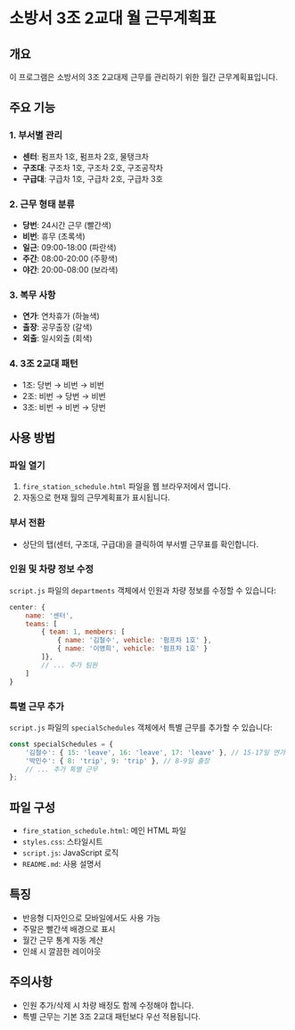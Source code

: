 # 소방서 3조 2교대 월 근무계획표

## 개요
이 프로그램은 소방서의 3조 2교대제 근무를 관리하기 위한 월간 근무계획표입니다.

## 주요 기능

### 1. 부서별 관리
- **센터**: 펌프차 1호, 펌프차 2호, 물탱크차
- **구조대**: 구조차 1호, 구조차 2호, 구조공작차
- **구급대**: 구급차 1호, 구급차 2호, 구급차 3호

### 2. 근무 형태 분류
- **당번**: 24시간 근무 (빨간색)
- **비번**: 휴무 (초록색)
- **일근**: 09:00-18:00 (파란색)
- **주간**: 08:00-20:00 (주황색)
- **야간**: 20:00-08:00 (보라색)

### 3. 복무 사항
- **연가**: 연차휴가 (하늘색)
- **출장**: 공무출장 (갈색)
- **외출**: 일시외출 (회색)

### 4. 3조 2교대 패턴
- 1조: 당번 → 비번 → 비번
- 2조: 비번 → 당번 → 비번
- 3조: 비번 → 비번 → 당번

## 사용 방법

### 파일 열기
1. `fire_station_schedule.html` 파일을 웹 브라우저에서 엽니다.
2. 자동으로 현재 월의 근무계획표가 표시됩니다.

### 부서 전환
- 상단의 탭(센터, 구조대, 구급대)을 클릭하여 부서별 근무표를 확인합니다.

### 인원 및 차량 정보 수정
`script.js` 파일의 `departments` 객체에서 인원과 차량 정보를 수정할 수 있습니다:

```javascript
center: {
    name: '센터',
    teams: [
        { team: 1, members: [
            { name: '김철수', vehicle: '펌프차 1호' },
            { name: '이영희', vehicle: '펌프차 1호' }
        ]},
        // ... 추가 팀원
    ]
}
```

### 특별 근무 추가
`script.js` 파일의 `specialSchedules` 객체에서 특별 근무를 추가할 수 있습니다:

```javascript
const specialSchedules = {
    '김철수': { 15: 'leave', 16: 'leave', 17: 'leave' }, // 15-17일 연가
    '박민수': { 8: 'trip', 9: 'trip' }, // 8-9일 출장
    // ... 추가 특별 근무
};
```

## 파일 구성
- `fire_station_schedule.html`: 메인 HTML 파일
- `styles.css`: 스타일시트
- `script.js`: JavaScript 로직
- `README.md`: 사용 설명서

## 특징
- 반응형 디자인으로 모바일에서도 사용 가능
- 주말은 빨간색 배경으로 표시
- 월간 근무 통계 자동 계산
- 인쇄 시 깔끔한 레이아웃

## 주의사항
- 인원 추가/삭제 시 차량 배정도 함께 수정해야 합니다.
- 특별 근무는 기본 3조 2교대 패턴보다 우선 적용됩니다.
